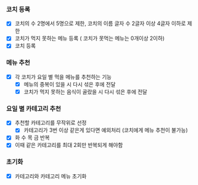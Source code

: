 ### 코치 등록

- [x]  코치의 수 2명에서 5명으로 제한, 코치의 이름 글자 수 2글자 이상 4글자 이하로 제한
- [x]  코치가 먹지 못하는 메뉴 등록 ( 코치가 못먹는 메뉴는 0개이상 2이하)
- [x]  코치 등록

### 메뉴 추천

- [X]  각 코치가 요일 별 먹을 메뉴를 추천하는 기능
    - [X] 메뉴의 중복이 있을 시 다시 섞은 후에 전달
    - [X] 코치가 먹지 못하는 음식이 골랐을 시 다시 섞은 후에 전달

### 요일 별 카테고리 추천

- [X]  추천할 카테고리를 무작위로 선정
    - [x]  카테고리가 3번 이상 같은게 있다면 예외처리 (코치에게 메뉴 추천이 불가능)
- [x]  화 수 목 금 반복
- [x]  이때 같은 카테고리를 최대 2회만 반복되게 해야함

### 초기화

- [x]  카테고리와 카테고리 메뉴 초기화
